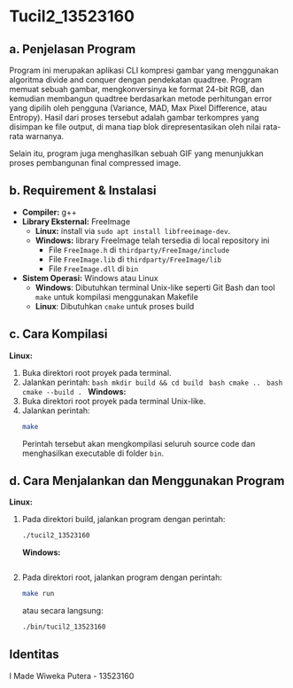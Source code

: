 # Tucil2_13523160

## a. Penjelasan Program

Program ini merupakan aplikasi CLI kompresi gambar yang menggunakan algoritma divide and conquer dengan pendekatan quadtree. Program memuat sebuah gambar, mengkonversinya ke format 24-bit RGB, dan kemudian membangun quadtree berdasarkan metode perhitungan error yang dipilih oleh pengguna (Variance, MAD, Max Pixel Difference, atau Entropy). Hasil dari proses tersebut adalah gambar terkompres yang disimpan ke file output, di mana tiap blok direpresentasikan oleh nilai rata-rata warnanya.

Selain itu, program juga menghasilkan sebuah GIF yang menunjukkan proses pembangunan final compressed image.

## b. Requirement & Instalasi

- **Compiler:** g++
- **Library Eksternal:** FreeImage
  - **Linux:** install via `sudo apt install libfreeimage-dev`.
  - **Windows:** library FreeImage telah tersedia di local repository ini
    - File `FreeImage.h` di `thirdparty/FreeImage/include`
    - File `FreeImage.lib` di `thirdparty/FreeImage/lib`
    - File `FreeImage.dll` di `bin`
- **Sistem Operasi:** Windows atau Linux
  - **Windows**: Dibutuhkan terminal Unix-like seperti Git Bash dan tool `make` untuk kompilasi menggunakan Makefile
  - **Linux**: Dibutuhkan `cmake` untuk proses build

## c. Cara Kompilasi

**Linux:**

1. Buka direktori root proyek pada terminal.
2. Jalankan perintah:
   `bash
    mkdir build && cd build
    `
   `bash
    cmake ..
    `
   `bash
    cmake --build .
    `
   **Windows:**
3. Buka direktori root proyek pada terminal Unix-like.
4. Jalankan perintah:
   ```bash
   make
   ```
   Perintah tersebut akan mengkompilasi seluruh source code dan menghasilkan executable di folder `bin`.

## d. Cara Menjalankan dan Menggunakan Program

**Linux:**

1. Pada direktori build, jalankan program dengan perintah:
   ```bash
   ./tucil2_13523160
   ```
   **Windows:**
   ```
1. Pada direktori root, jalankan program dengan perintah:
   ```bash
   make run
   ```
   atau secara langsung:
   ```bash
   ./bin/tucil2_13523160
   ```

## Identitas

I Made Wiweka Putera - 13523160
